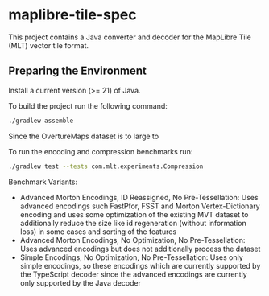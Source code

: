 # maplibre-tile-spec

This project contains a Java converter and decoder for the MapLibre Tile (MLT) vector tile format.

## Preparing the Environment

Install a current version (>= 21) of Java.

To build the project run the following command:
````bash
./gradlew assemble
````

Since the OvertureMaps dataset is to large to 

To run the encoding and compression benchmarks run:
````bash
./gradlew test --tests com.mlt.experiments.Compression
````

Benchmark Variants:
- Advanced Morton Encodings, ID Reassigned, No Pre-Tessellation: Uses advanced encodings such FastPfor, FSST and 
  Morton Vertex-Dictionary encoding and uses some optimization of the existing MVT dataset to additionally reduce the 
  size like id regeneration (without information loss) in some cases and sorting of the features
- Advanced Morton Encodings, No Optimization, No Pre-Tessellation: Uses advanced encodings but does not additionally 
  process the dataset
- Simple Encodings, No Optimization, No Pre-Tessellation: Uses only simple encodings, so these encodings which are 
  currently supported by the TypeScript decoder since the advanced encodings are currently only supported by the 
  Java decoder

